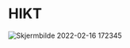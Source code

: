 # HIKT
![Skjermbilde 2022-02-16 172345](https://user-images.githubusercontent.com/56344634/154312976-95fc84e6-fbf6-47f4-bd2c-b54b6fbd5ca2.png)
